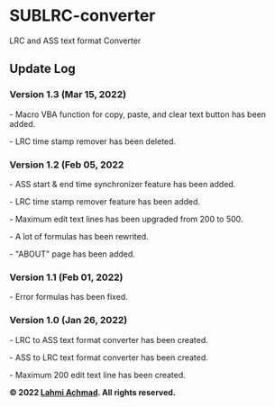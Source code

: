 # SUBLRC-converter
LRC and ASS text format Converter


<h2>Update Log</h2>

  <h3>Version 1.3 (Mar 15, 2022)</h3>
     <p>- Macro VBA function for copy, paste, and clear text button has been added.</p>
     <p>- LRC time stamp remover has been deleted.</p>

  <h3> Version 1.2 (Feb 05, 2022</h3>
     <p>- ASS start & end time synchronizer feature has been added.</p>
     <p>- LRC time stamp remover feature has been added.</p>
     <p>- Maximum edit text lines has been upgraded from 200 to 500.</p>
     <p>- A lot of formulas has been rewrited.</p>
     <p>- "ABOUT" page has been added.</p>

  <h3>Version 1.1 (Feb 01, 2022)</h3>
     <p>- Error formulas has been fixed.</p>
     
  <h3>Version 1.0 (Jan 26, 2022)</h3>
     <p>- LRC to ASS text format converter has been created.</p>
     <p>- ASS to LRC text format converter has been created.</p>
     <p>- Maximum 200 edit text line has been created.</p>
  
<p><b>&#169; 2022 <a href="https://lahmiachmad.github.io">Lahmi Achmad</a>. All rights reserved.</b></p>
